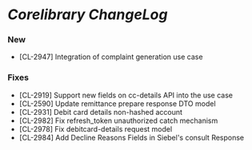 # *Corelibrary ChangeLog*

### **New**
- [CL-2947] Integration of complaint generation use case

### **Fixes**
- [CL-2919] Support new fields on cc-details API into the use case 
- [CL-2590] Update remittance prepare response DTO model
- [CL-2931] Debit card details non-hashed account
- [CL-2982] Fix refresh_token unauthorized catch mechanism
- [CL-2978] Fix debitcard-details request model
- [CL-2984] Add Decline Reasons Fields in Siebel's consult Response
